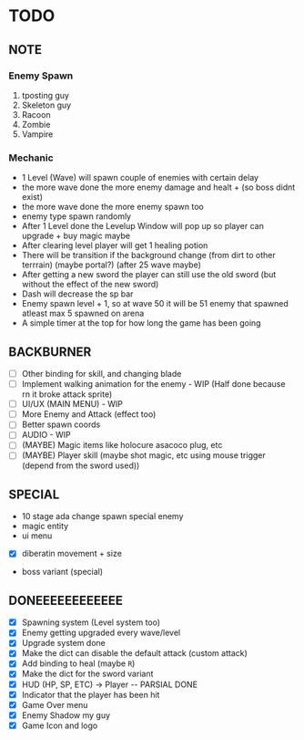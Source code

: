 # TODO
## NOTE

### Enemy Spawn
1. tposting guy
2. Skeleton guy
3. Racoon
4. Zombie
5. Vampire

### Mechanic
- 1 Level (Wave) will spawn couple of enemies with certain delay
- the more wave done the more enemy damage and healt + (so boss didnt exist)
- the more wave done the more enemy spawn too
- enemy type spawn randomly
- After 1 Level done the Levelup Window will pop up so player can upgrade + buy magic maybe
- After clearing level player will get 1 healing potion
- There will be transition if the background change (from dirt to other terrrain) (maybe portal?) (after 25 wave maybe)
- After getting a new sword the player can still use the old sword (but without the effect of the new sword)
- Dash will decrease the sp bar
- Enemy spawn level + 1, so at wave 50 it will be 51 enemy that spawned atleast max 5 spawned on arena
- A simple timer at the top for how long the game has been going

## BACKBURNER
- [ ] Other binding for skill, and changing blade
- [ ] Implement walking animation for the enemy - WIP (Half done because rn it broke attack sprite)
- [ ] UI/UX (MAIN MENU) - WIP
- [ ] More Enemy and Attack (effect too)
- [ ] Better spawn coords
- [ ] AUDIO - WIP
- [ ] (MAYBE) Magic items like holocure asacoco plug, etc
- [ ] (MAYBE) Player skill (maybe shot magic, etc using mouse trigger (depend from the sword used))

## SPECIAL
- 10 stage ada change spawn special enemy
- magic entity
- ui menu
- [x] diberatin movement + size
- boss variant (special)


## DONEEEEEEEEEEEE
- [x] Spawning system (Level system too)
- [x] Enemy getting upgraded every wave/level
- [x] Upgrade system done
- [x] Make the dict can disable the default attack (custom attack)
- [x] Add binding to heal (maybe `R`)
- [x] Make the dict for the sword variant
- [x] HUD (HP, SP, ETC) -> Player -- PARSIAL DONE
- [x] Indicator that the player has been hit
- [x] Game Over menu
- [x] Enemy Shadow my guy
- [x] Game Icon and logo
